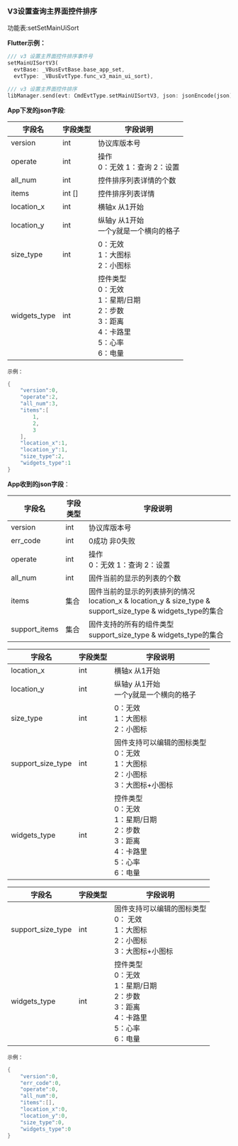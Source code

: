 ### V3设置查询主界面控件排序


功能表:setSetMainUiSort

**Flutter示例：**

```dart
/// v3 设置主界面控件排序事件号
setMainUISortV3(
  evtBase: _VBusEvtBase.base_app_set,
  evtType: _VBusEvtType.func_v3_main_ui_sort),

/// v3 设置主界面控件排序
libManager.send(evt: CmdEvtType.setMainUISortV3, json: jsonEncode(json));
```



**App下发的json字段**:

| 字段名       | 字段类型 | 字段说明                                                     |
| ------------ | -------- | ------------------------------------------------------------ |
| version      | int      | 协议库版本号                                                 |
| operate      | int      | 操作 <br />0：无效  1：查询 2：设置                          |
| all_num      | int      | 控件排序列表详情的个数                                       |
| items        | int []    | 控件排序列表详情                                             |
| location_x   | int      | 横轴x 从1开始                                                |
| location_y   | int      | 纵轴y 从1开始 <br /> 一个y就是一个横向的格子                 |
| size_type    | int      | 0：无效  <br />1：大图标  <br />2：小图标                    |
| widgets_type | int      | 控件类型<br />0：无效<br />1：星期/日期<br />2：步数<br />3：距离<br />4：卡路里<br />5：心率<br />6：电量 |

`示例：`

```c
{
    "version":0,
    "operate":2,
    "all_num":3,
    "items":[
        1,
        2,
        3
    ],
    "location_x":1,
    "location_y":1,
    "size_type":2,
    "widgets_type":1
}
```

**App收到的json字段**：

| 字段名        | 字段类型 | 字段说明                                                     |
| ------------- | -------- | ------------------------------------------------------------ |
| version       | int      | 协议库版本号                                                 |
| err_code      | int      | 0成功  非0失败                                               |
| operate       | int      | 操作 <br />0：无效  1：查询 2：设置                          |
| all_num       | int      | 固件当前的显示的列表的个数                                   |
| items         | 集合     | 固件当前的显示的列表排列的情况 <br />location_x & location_y & size_type & support_size_type & widgets_type的集合 |
| support_items | 集合     | 固件支持的所有的组件类型  <br />support_size_type & widgets_type的集合 |

| 字段名            | 字段类型 | 字段说明                                                     |
| ----------------- | -------- | ------------------------------------------------------------ |
| location_x        | int      | 横轴x 从1开始                                                |
| location_y        | int      | 纵轴y 从1开始  <br />一个y就是一个横向的格子                 |
| size_type         | int      | 0：无效<br />1：大图标<br />2：小图标                        |
| support_size_type | int      | 固件支持可以编辑的图标类型<br />0：无效<br />1：大图标<br />2：小图标<br />3：大图标+小图标 |
| widgets_type      | int      | 控件类型<br />0：无效<br />1：星期/日期<br />2：步数<br />3：距离<br />4：卡路里<br />5：心率<br />6：电量 |

| 字段名            | 字段类型 | 字段说明                                                     |
| ----------------- | -------- | ------------------------------------------------------------ |
| support_size_type | int      | 固件支持可以编辑的图标类型<br />0： 无效<br />1：大图标<br />2：小图标<br />3：大图标+小图标 |
| widgets_type      | int      | 控件类型<br />0：无效<br />1：星期/日期<br />2：步数<br />3：距离<br />4：卡路里<br />5：心率<br />6：电量 |

`示例：`

```c
{
    "version":0,
    "err_code":0,
    "operate":0,
    "all_num":0,
    "items":[],
    "location_x":0,
    "location_y":0,
    "size_type":0,
    "widgets_type":0
}
```
